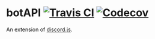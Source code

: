 # botAPI [![Travis CI](https://img.shields.io/travis/winneon/botapi.svg)](https://travis-ci.org/winneon/botapi) [![Codecov](https://img.shields.io/codecov/c/github/winneon/botapi.svg)](https://codecov.io/gh/winneon/botapi)

An extension of [discord.js](https://github.com/hydrabolt/discord.js).
